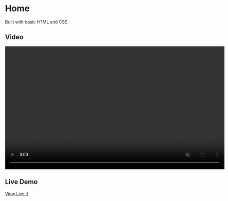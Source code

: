# Home
Built with basic HTML and CSS.

## Video

<video width="720" height="405" controls autoplay muted loop>
  <source src="Screen_Recording.mp4" type="video/mp4">
  Your browser doesn't support video. <a href="Screen_Recording.mp4">Download it</a>.
</video>

## Live Demo
[ View Live  :)](https://gmarav05.github.io/home/)
